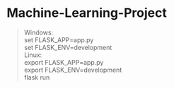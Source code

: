 # Machine-Learning-Project
> Windows:  
> set FLASK_APP=app.py  
> set FLASK_ENV=development  
> Linux:  
> export FLASK_APP=app.py  
> export FLASK_ENV=development  
> flask run
